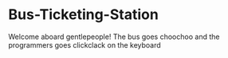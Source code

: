 # Bus-Ticketing-Station
Welcome aboard gentlepeople! The bus goes choochoo and the programmers goes clickclack on the keyboard

